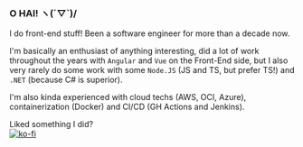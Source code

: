 ### O HAI! ヽ(´▽`)/
  
I do front-end stuff! Been a software engineer for more than a decade now.
  
I'm basically an enthusiast of anything interesting, did a lot of work throughout the years with `Angular` and `Vue` on the Front-End side, but I also very rarely do some work with some `Node.JS` (JS and TS, but prefer TS!) and `.NET` (because C# is superior).
  
I'm also kinda experienced with cloud techs (AWS, OCI, Azure), containerization (Docker) and CI/CD (GH Actions and Jenkins).  
    
Liked something I did?  
[![ko-fi](https://ko-fi.com/img/githubbutton_sm.svg)](https://ko-fi.com/R5R1EGOHQ)
